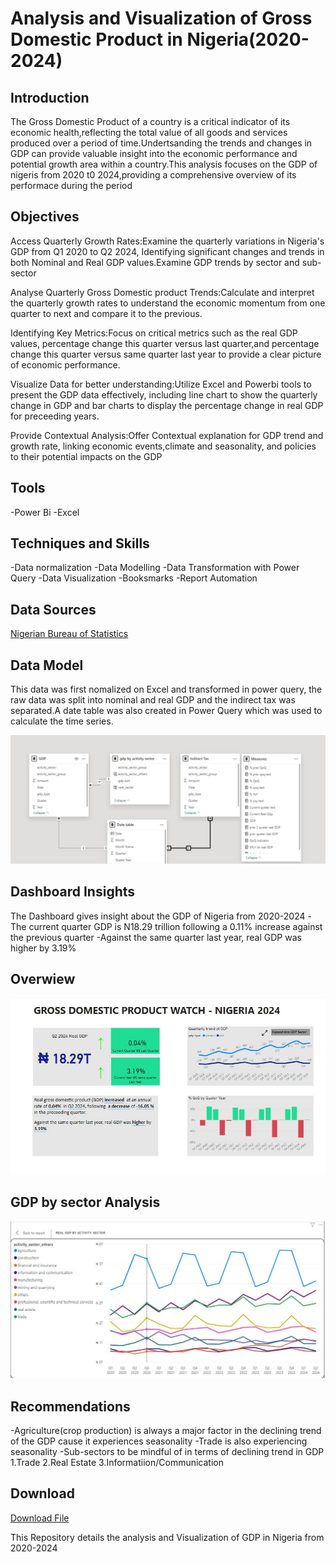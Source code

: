 # Analysis and Visualization of Gross Domestic Product in Nigeria(2020-2024)

## Introduction
The Gross Domestic Product of a country is a critical indicator of its economic health,reflecting the total value of all goods and services produced over a period of time.Undertsanding the trends and changes in GDP can provide valuable insight into the economic performance and potential growth area within a country.This analysis focuses on the GDP of nigeris from 2020 t0 2024,providing a comprehensive overview of its performace during the period

## Objectives 
Access Quarterly Growth Rates:Examine the quarterly variations in Nigeria's GDP from Q1 2020 to Q2 2024, Identifying significant changes and trends in both Nominal and Real GDP values.Examine GDP trends by sector and sub-sector

Analyse Quarterly Gross Domestic product Trends:Calculate and interpret the quarterly growth rates to understand the economic momentum from one quarter to next and compare it to the previous.

Identifying Key Metrics:Focus on critical metrics such as the real GDP values, percentage change this quarter versus last quarter,and percentage change this quarter versus same quarter last year to provide a clear picture of economic performance.

Visualize Data for better understanding:Utilize Excel and Powerbi tools to present the GDP data effectively, including line chart to show the quarterly change in GDP and bar charts to display the percentage change in real GDP for preceeding years.

Provide Contextual Analysis:Offer Contextual explanation for GDP trend and growth rate, linking economic events,climate and seasonality, and policies to their potential impacts on the GDP

## Tools
-Power Bi
-Excel

## Techniques and Skills
-Data normalization
-Data Modelling
-Data Transformation with Power Query
-Data Visualization
-Booksmarks
-Report Automation

## Data Sources
<a href="https://www.nigerianstat.gov.ng/elibrary/read/1241549">Nigerian Bureau of Statistics</a>


## Data Model
This data was first nomalized on Excel and transformed in power query, the raw data was split into nominal and real GDP and the indirect tax was separated.A date table was also created in Power Query which was used to calculate the time series.

![Data Model](https://github.com/seancarter133/Demo-GDP-Analysis-in-Nigeria/blob/main/Assets/gdp_portfolio_data_model.jpg)

## Dashboard Insights
The Dashboard gives insight about the GDP of Nigeria from 2020-2024
-The current quarter GDP is N18.29 trillion following a 0.11% increase against the previous quarter
-Against the same quarter last year, real GDP was ﻿higher﻿ by ﻿3.19%﻿


## Overwiew
![Dashboard Overview](https://github.com/seancarter133/Demo-GDP-Analysis-in-Nigeria/blob/main/Assets/gdp_portfolio_main.jpg)

## GDP by sector Analysis
![GDP by Sector](https://github.com/seancarter133/Demo-GDP-Analysis-in-Nigeria/blob/main/Assets/gdp_porfolio_by_sector.jpg)
## Recommendations 
-Agriculture(crop production) is always a major factor in the declining trend of the GDP cause it experiences seasonality
-Trade is also experiencing seasonality 
-Sub-sectors to be mindful of in terms of declining trend in GDP
1.Trade
2.Real Estate
3.Informatiion/Communication

## Download
<a href="https://github.com/seancarter133/Demo-GDP-Analysis-in-Nigeria/blob/main/Assets/Demo-GDP-Analysis-in-Nigeria-2020-to-2024.pbix">Download File</a>



This Repository details the analysis and Visualization of GDP in Nigeria from 2020-2024

